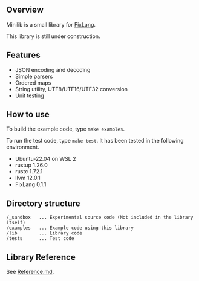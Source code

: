 ## Overview

Minilib is a small library for [FixLang](https://github.com/tttmmmyyyy/fixlang).

This library is still under construction.

## Features

- JSON encoding and decoding
- Simple parsers
- Ordered maps
- String utility, UTF8/UTF16/UTF32 conversion
- Unit testing

## How to use

To build the example code, type `make examples`.

To run the test code, type `make test`. It has been tested in the following environment.

- Ubuntu-22.04 on WSL 2
- rustup 1.26.0
- rustc 1.72.1
- llvm 12.0.1
- FixLang 0.1.1

## Directory structure

```
/_sandbox   ... Experimental source code (Not included in the library itself)
/examples   ... Example code using this library
/lib        ... Library code
/tests      ... Test code
```

## Library Reference

See [Reference.md](./Reference.md).
